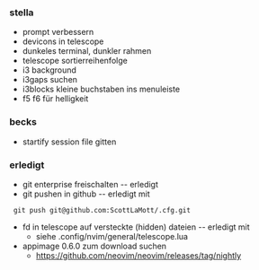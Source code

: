 ### stella
- prompt verbessern
- devicons in telescope
- dunkeles terminal, dunkler rahmen
- telescope sortierreihenfolge
- i3 background
- i3gaps suchen
- i3blocks kleine buchstaben ins menuleiste
- f5 f6 für helligkeit

### becks
- startify session file gitten
### erledigt
- git enterprise freischalten   -- erledigt
- git pushen in github          -- erledigt mit
```
 git push git@github.com:ScottLaMott/.cfg.git
```
- fd in telescope auf versteckte (hidden) dateien -- erledigt mit
  - siehe .config/nvim/general/telescope.lua
- appimage 0.6.0 zum download suchen
  -  https://github.com/neovim/neovim/releases/tag/nightly

